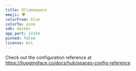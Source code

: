 ```yaml
---
title: Ollamaspace
emoji: 🌍
colorFrom: blue
colorTo: pink
sdk: docker
app_port: 11434
pinned: false
license: mit
---
```


Check out the configuration reference at https://huggingface.co/docs/hub/spaces-config-reference
